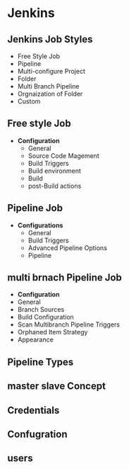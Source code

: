 # Jenkins
## Jenkins Job Styles
- Free Style Job
- Pipeline
- Multi-configure Project
- Folder
- Multi Branch Pipeline
- Orgnaization of Folder
- Custom
## Free style Job
- **Configuration**
  - General
  - Source Code Magement
  - Build Triggers
  - Build environment
  - Build
  - post-Build actions
## Pipeline Job
- **Configurations**
  - General
  - Build Triggers
  - Advanced Pipeline Options
  - Pipeline
## multi brnach Pipeline Job
- **Configuration**
- General
- Branch Sources
- Build Configuration
- Scan Multibranch Pipeline Triggers
- Orphaned Item Strategy
- Appearance
## Pipeline Types
## master slave Concept
## Credentials
## Confugration
## users
